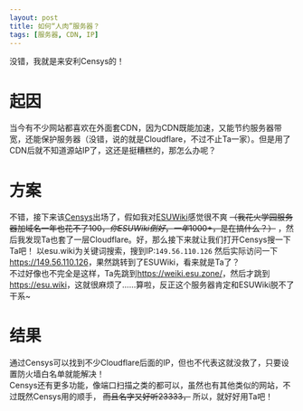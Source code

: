 ```yaml
---
layout: post
title: 如何“人肉”服务器？
tags: [服务器, CDN, IP]
---
```


没错，我就是来安利Censys的！<!--more-->   

# 起因
   当今有不少网站都喜欢在外面套CDN，因为CDN既能加速，又能节约服务器带宽，还能保护服务器（没错，说的就是Cloudflare，不过不止Ta一家）。但是用了CDN后就不知道源站IP了，这还是挺糟糕的，那怎么办呢？
   
# 方案
  不错，接下来该[Censys](https://censys.io)出场了，假如我对[ESUWiki](https://esu.wiki)感觉很不爽 ~~（我花火学园服务器加域名一年也花不了$100，你ESUWiki倒好，一年$1000+，是在搞什么？）~~ ，然后我发现Ta也套了一层Cloudflare。好，那么接下来就让我们打开Censys搜一下Ta吧！
  以esu.wiki为关键词搜索，搜到IP:`149.56.110.126` 然后实际访问一下<https://149.56.110.126>，果然跳转到了ESUWiki，看来就是Ta了？   
  不过好像也不完全是这样，Ta先跳到<https://weiki.esu.zone/>，然后才跳到<https://esu.wiki>，这就很麻烦了……算啦，反正这个服务器肯定和ESUWiki脱不了干系~
   
# 结果
  通过Censys可以找到不少Cloudflare后面的IP，但也不代表这就没救了，只要设置防火墙白名单就能解决！   
  Censys还有更多功能，像端口扫描之类的都可以，虽然也有其他类似的网站，不过既然Censys用的顺手， ~~而且名字又好听23333，~~ 所以，就好好用Ta吧！
